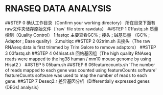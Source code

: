 # RNASEQ DATA ANALYSIS
##STEP 0 
确认工作目录（Confirm your working directory）
所在目录下面有raw文件夹储存原始文件（'raw' file store rawdata）
##STEP 1 01fastq.sh
质量控制（Quality Control）
1.fastqc 主要查看GC% ; 接头 ; 碱基质量 （GC% ; Adaptor ; Base quality）
2.multiqc
##STEP 2 02trim.sh
去接头（The raw RNAseq data is first trimmed by Trim Galore to remove adaptors）
##STEP 3 03fastq.sh
##STEP 4 04hisat.sh
回帖基因组（The high quality RNAseq reads were mapped to the hg38 human / mm10 mouse genome by using Hisat2 ）
##STEP 5 05bam.sh
##STEP 6 06featurecounts.sh
 'The number of reads mapped to each gene was counted using featureCounts software'
 featureCounts software was used to map the number of reads to each gene.
 ##STEP 7 Deseq2.r
 差异基因分析（Differentially expressed genes (DEGs) analysis）
